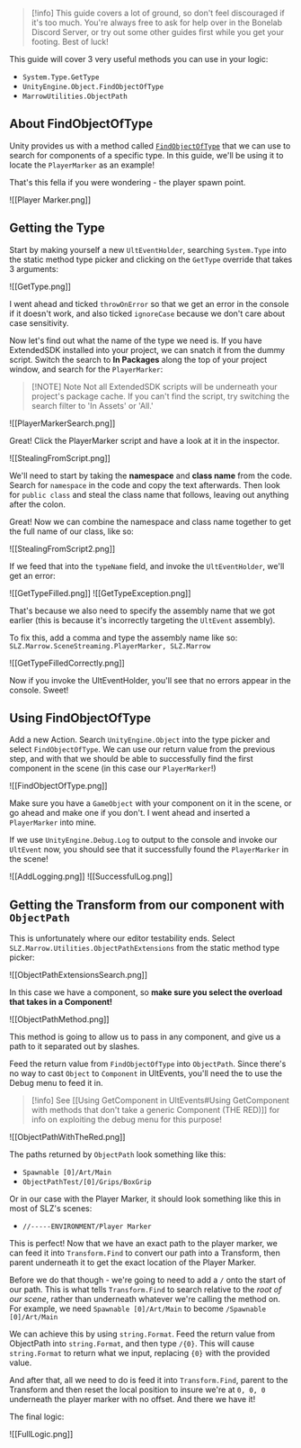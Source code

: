 > [!info] This guide covers a lot of ground, so don't feel discouraged if it's too much. You're always free to ask for help over in the Bonelab Discord Server, or try out some other guides first while you get your footing. Best of luck!

This guide will cover 3 very useful methods you can use in your logic:

- `System.Type.GetType`
- `UnityEngine.Object.FindObjectOfType`
- `MarrowUtilities.ObjectPath`

## About FindObjectOfType

Unity provides us with a method called [`FindObjectOfType`](https://docs.unity3d.com/ScriptReference/Object.FindObjectOfType.html) that we can use to search for components of a specific type. In this guide, we'll be using it to locate the `PlayerMarker` as an example!

That's this fella if you were wondering - the player spawn point.

![[Player Marker.png]]

## Getting the Type

Start by making yourself a new `UltEventHolder`, searching `System.Type` into the static method type picker and clicking on the `GetType` override that takes 3 arguments:

![[GetType.png]]

I went ahead and ticked `throwOnError` so that we get an error in the console if it doesn't work, and also ticked `ignoreCase` because we don't care about case sensitivity.

Now let's find out what the name of the type we need is. If you have ExtendedSDK installed into your project, we can snatch it from the dummy script. Switch the search to **In Packages** along the top of your project window, and search for the `PlayerMarker`:

> [!NOTE] Note
> Not all ExtendedSDK scripts will be underneath your project's package cache. If you can't find the script, try switching the search filter to 'In Assets' or 'All.'

![[PlayerMarkerSearch.png]]

Great! Click the PlayerMarker script and have a look at it in the inspector.

![[StealingFromScript.png]]

We'll need to start by taking the **namespace** and **class name** from the code. Search for `namespace` in the code and copy the text afterwards. Then look for `public class` and steal the class name that follows, leaving out anything after the colon.

Great! Now we can combine the namespace and class name together to get the full name of our class, like so:

![[StealingFromScript2.png]]

If we feed that into the `typeName` field, and invoke the `UltEventHolder`, we'll get an error:

![[GetTypeFilled.png]]
![[GetTypeException.png]]

That's because we also need to specify the assembly name that we got earlier (this is because it's incorrectly targeting the `UltEvent` assembly).

To fix this, add a comma and type the assembly name like so:
`SLZ.Marrow.SceneStreaming.PlayerMarker, SLZ.Marrow`

![[GetTypeFilledCorrectly.png]]

Now if you invoke the UltEventHolder, you'll see that no errors appear in the console. Sweet!

## Using FindObjectOfType

Add a new Action. Search `UnityEngine.Object` into the type picker and select `FindObjectOfType`. We can use our return value from the previous step, and with that we should be able to successfully find the first component in the scene (in this case our `PlayerMarker`!)

![[FindObjectOfType.png]]

Make sure you have a `GameObject` with your component on it in the scene, or go ahead and make one if you don't. I went ahead and inserted a `PlayerMarker` into mine.

If we use `UnityEngine.Debug.Log` to output to the console and invoke our `UltEvent` now, you should see that it successfully found the `PlayerMarker` in the scene!

![[AddLogging.png]]
![[SuccessfulLog.png]]

## Getting the Transform from our component with `ObjectPath`

This is unfortunately where our editor testability ends. Select `SLZ.Marrow.Utilities.ObjectPathExtensions` from the static method type picker:

![[ObjectPathExtensionsSearch.png]]

In this case we have a component, so **make sure you select the overload that takes in a Component!**

![[ObjectPathMethod.png]]

This method is going to allow us to pass in any component, and give us a path to it separated out by slashes.

Feed the return value from `FindObjectOfType` into `ObjectPath`. Since there's no way to cast `Object` to `Component` in UltEvents, you'll need the to use the Debug menu to feed it in.

> [!info] See [[Using GetComponent in UltEvents#Using GetComponent with methods that don't take a generic Component (THE RED)]] for info on exploiting the debug menu for this purpose!  

![[ObjectPathWithTheRed.png]]

The paths returned by `ObjectPath` look something like this:
- `Spawnable [0]/Art/Main`
- `ObjectPathTest/[0]/Grips/BoxGrip`

Or in our case with the Player Marker, it should look something like this in most of SLZ's scenes:
- `//-----ENVIRONMENT/Player Marker`

This is perfect! Now that we have an exact path to the player marker, we can feed it into `Transform.Find` to convert our path into a Transform, then parent underneath it to get the exact location of the Player Marker.

Before we do that though - we're going to need to add a `/` onto the start of our path. This is what tells `Transform.Find` to search relative to the *root of our scene*, rather than underneath whatever we're calling the method on. For example, we need `Spawnable [0]/Art/Main` to become `/Spawnable [0]/Art/Main`

We can achieve this by using `string.Format`. Feed the return value from ObjectPath into `string.Format`, and then type `/{0}`. This will cause `string.Format` to return what we input, replacing `{0}` with the provided value.

And after that, all we need to do is feed it into `Transform.Find`, parent to the Transform and then reset the local position to insure we're at `0, 0, 0` underneath the player marker with no offset. And there we have it!

The final logic:

![[FullLogic.png]]